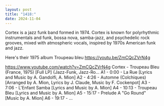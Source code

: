 ```yaml
---
layout: post
title: "1418:"
date: 2024-11-04
---
```


Cortex is a jazz funk band formed in 1974. Cortex is known for polyrhythmic instrumentals and funk, bossa nova, samba-jazz, and psychedelic rock grooves, mixed with atmospheric vocals, inspired by 1970s American funk and jazz. 

Here's their 1975 album Troupeau bleu 
https://youtu.be/ZmCQcZVrN4g

https://www.youtube.com/watch?v=ZmCQcZVrN4g
Cortex - Troupeau Bleu (France, 1975) [Full LP] {Jazz-Funk, Jazz-Ro...
A1 -   0:00 - La Rue [Lyrics and Music by A. Gandolfi, A. Mion]
A2 -   4:26 - Automne (Colchiques) [Arranged by A. Mion, Lyrics by J. Claude, Music by F. Cockenpot]
A3 -   7:06 - L'Enfant Samba [Lyrics and Music by A. Mion]
A4 - 10:13 - Troupeau Bleu [Lyrics and Music by A. Mion]
A5 - 15:17 - Prelude A "Go Round" [Music by A. Mion]
A6 - 19:17 - ...
